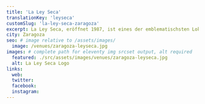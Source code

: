 ```yaml
---
title: 'La Ley Seca'
translationKey: 'leyseca'
customSlug: 'la-ley-seca-zaragoza'
excerpt: La Ley Seca, eröffnet 1987, ist eines der emblematischsten Lokale für Rockmusik in der Stadt. Platz haben etwa 90 Personen.
city: Zaragoza
seo: # image relative to /assets/images/
  image: /venues/zaragoza-leyseca.jpg
images: # complete path for eleventy img srcset output, alt required
  featured: ./src/assets/images/venues/zaragoza-leyseca.jpg
  alt: La Ley Seca Logo
links:
  web:
  twitter:
  facebook:
  instagram:
---
```

